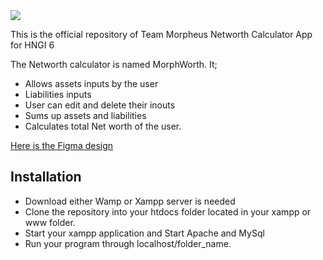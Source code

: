 
<img src="https://res.cloudinary.com/ifeaminu/image/upload/v1569677626/Groupmorphwort_logo_qphpla.png">

This is the official repository of Team Morpheus Networth Calculator App for HNGI 6

The Networth calculator is named MorphWorth.  It;
- Allows assets inputs by the user 
- Liabilities inputs
- User can edit and delete their inouts
- Sums up assets and liabilities
- Calculates total Net worth of the user.

[Here is the Figma design](https://www.figma.com/file/EdJXAVkanZfhrmdkODnX0o/MorphWorth?node-id=19%3A0)  


## Installation

- Download either Wamp or Xampp server is needed
- Clone the repository into your htdocs folder located in your xampp or www folder.
- Start your xampp application and Start Apache and MySql 
- Run your program through localhost/folder_name.
